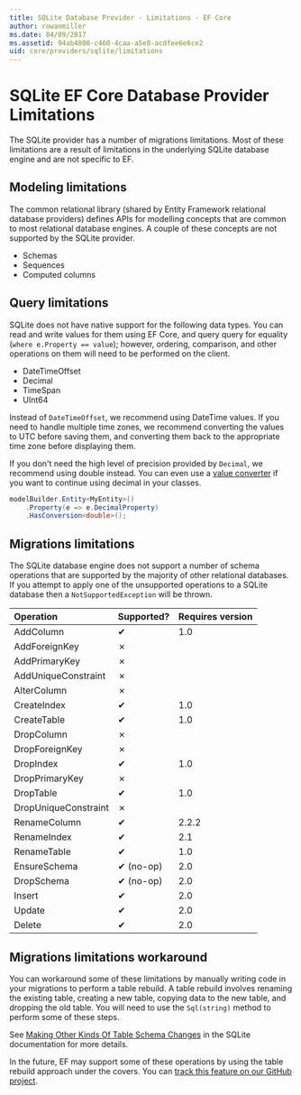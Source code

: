```yaml
---
title: SQLite Database Provider - Limitations - EF Core
author: rowanmiller
ms.date: 04/09/2017
ms.assetid: 94ab4800-c460-4caa-a5e8-acdfee6e6ce2
uid: core/providers/sqlite/limitations
---
```

# SQLite EF Core Database Provider Limitations

The SQLite provider has a number of migrations limitations. Most of these limitations are a result of limitations in the underlying SQLite database engine and are not specific to EF.

## Modeling limitations

The common relational library (shared by Entity Framework relational database providers) defines APIs for modelling concepts that are common to most relational database engines. A couple of these concepts are not supported by the SQLite provider.

* Schemas
* Sequences
* Computed columns

## Query limitations

SQLite does not have native support for the following data types. You can read and write values for them using EF Core, and query query for equality (`where e.Property == value`); however, ordering, comparison, and other operations on them will need to be performed on the client.

* DateTimeOffset
* Decimal
* TimeSpan
* UInt64

Instead of `DateTimeOffset`, we recommend using DateTime values. If you need to handle multiple time zones, we recommend converting the values to UTC before saving them, and converting them back to the appropriate time zone before displaying them.

If you don't need the high level of precision provided by `Decimal`, we recommend using double instead. You can even use a [value converter](../../modeling/value-conversions.md) if you want to continue using decimal in your classes.

``` csharp
modelBuilder.Entity<MyEntity>()
    .Property(e => e.DecimalProperty)
    .HasConversion<double>();
```

## Migrations limitations

The SQLite database engine does not support a number of schema operations that are supported by the majority of other relational databases. If you attempt to apply one of the unsupported operations to a SQLite database then a `NotSupportedException` will be thrown.

| Operation            | Supported? | Requires version |
|:---------------------|:-----------|:-----------------|
| AddColumn            | ✔          | 1.0              |
| AddForeignKey        | ✗          |                  |
| AddPrimaryKey        | ✗          |                  |
| AddUniqueConstraint  | ✗          |                  |
| AlterColumn          | ✗          |                  |
| CreateIndex          | ✔          | 1.0              |
| CreateTable          | ✔          | 1.0              |
| DropColumn           | ✗          |                  |
| DropForeignKey       | ✗          |                  |
| DropIndex            | ✔          | 1.0              |
| DropPrimaryKey       | ✗          |                  |
| DropTable            | ✔          | 1.0              |
| DropUniqueConstraint | ✗          |                  |
| RenameColumn         | ✔          | 2.2.2            |
| RenameIndex          | ✔          | 2.1              |
| RenameTable          | ✔          | 1.0              |
| EnsureSchema         | ✔ (no-op)  | 2.0              |
| DropSchema           | ✔ (no-op)  | 2.0              |
| Insert               | ✔          | 2.0              |
| Update               | ✔          | 2.0              |
| Delete               | ✔          | 2.0              |

## Migrations limitations workaround

You can workaround some of these limitations by manually writing code in your migrations to perform a table rebuild. A table rebuild involves renaming the existing table, creating a new table, copying data to the new table, and dropping the old table. You will need to use the `Sql(string)` method to perform some of these steps.

See [Making Other Kinds Of Table Schema Changes](http://sqlite.org/lang_altertable.html#otheralter) in the SQLite documentation for more details.

In the future, EF may support some of these operations by using the table rebuild approach under the covers. You can [track this feature on our GitHub project](https://github.com/aspnet/EntityFrameworkCore/issues/329).
